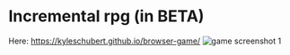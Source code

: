 # Incremental rpg (in BETA)
Here: https://kyleschubert.github.io/browser-game/
![game screenshot 1](https://user-images.githubusercontent.com/51379097/143302514-d4b3de53-35f2-4e0b-b669-c0f783e0131c.png)
